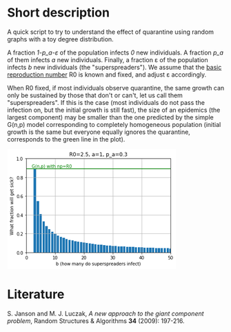 # Short description

A quick script to try to understand the effect of quarantine using random graphs with a toy degree distribution. 

A fraction *1-p_a-ε* of the population infects *0* new individuals.
A fraction *p_a* of them infects *a* new individuals. Finally, a fraction ε of the population infects *b* new individuals (the "superspreaders"). We assume that the [basic reproduction number](https://en.wikipedia.org/wiki/Basic_reproduction_number) R0 is known and fixed, and adjust ε accordingly.

When R0 fixed, if most individuals observe quarantine, the same growth can only be sustained by those that don't or can't, let us call them "superspreaders". If this is the case (most individuals do not pass the infection on, but the initial growth is still fast), the size of an epidemics (the largest component) may be smaller than the one predicted by the simple G(n,p) model corresponding to completely homogeneous population (initial growth is the same but everyone equally ignores the quarantine, corresponds to the green line in the plot).

![Example chart](example.png "30% infect 1, 100ε% (the superspreaders) infect b, others infect 0")

# Literature

S. Janson and M. J. Luczak, *A new approach to the giant component problem*, Random Structures & Algorithms **34** (2009): 197-216.
